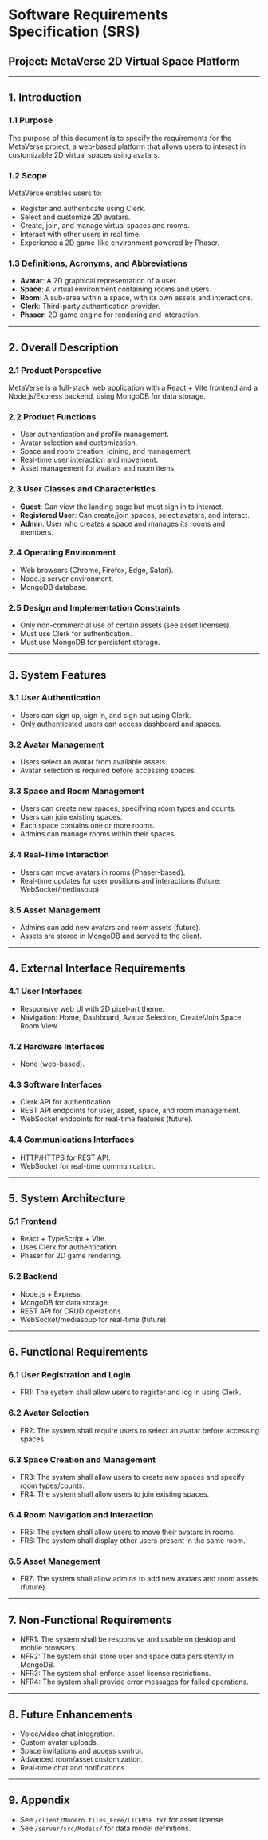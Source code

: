 # Software Requirements Specification (SRS)

## Project: MetaVerse 2D Virtual Space Platform

---

## 1. Introduction

### 1.1 Purpose

The purpose of this document is to specify the requirements for the MetaVerse project, a web-based platform that allows users to interact in customizable 2D virtual spaces using avatars.

### 1.2 Scope

MetaVerse enables users to:

- Register and authenticate using Clerk.
- Select and customize 2D avatars.
- Create, join, and manage virtual spaces and rooms.
- Interact with other users in real time.
- Experience a 2D game-like environment powered by Phaser.

### 1.3 Definitions, Acronyms, and Abbreviations

- **Avatar**: A 2D graphical representation of a user.
- **Space**: A virtual environment containing rooms and users.
- **Room**: A sub-area within a space, with its own assets and interactions.
- **Clerk**: Third-party authentication provider.
- **Phaser**: 2D game engine for rendering and interaction.

---

## 2. Overall Description

### 2.1 Product Perspective

MetaVerse is a full-stack web application with a React + Vite frontend and a Node.js/Express backend, using MongoDB for data storage.

### 2.2 Product Functions

- User authentication and profile management.
- Avatar selection and customization.
- Space and room creation, joining, and management.
- Real-time user interaction and movement.
- Asset management for avatars and room items.

### 2.3 User Classes and Characteristics

- **Guest**: Can view the landing page but must sign in to interact.
- **Registered User**: Can create/join spaces, select avatars, and interact.
- **Admin**: User who creates a space and manages its rooms and members.

### 2.4 Operating Environment

- Web browsers (Chrome, Firefox, Edge, Safari).
- Node.js server environment.
- MongoDB database.

### 2.5 Design and Implementation Constraints

- Only non-commercial use of certain assets (see asset licenses).
- Must use Clerk for authentication.
- Must use MongoDB for persistent storage.

---

## 3. System Features

### 3.1 User Authentication

- Users can sign up, sign in, and sign out using Clerk.
- Only authenticated users can access dashboard and spaces.

### 3.2 Avatar Management

- Users select an avatar from available assets.
- Avatar selection is required before accessing spaces.

### 3.3 Space and Room Management

- Users can create new spaces, specifying room types and counts.
- Users can join existing spaces.
- Each space contains one or more rooms.
- Admins can manage rooms within their spaces.

### 3.4 Real-Time Interaction

- Users can move avatars in rooms (Phaser-based).
- Real-time updates for user positions and interactions (future: WebSocket/mediasoup).

### 3.5 Asset Management

- Admins can add new avatars and room assets (future).
- Assets are stored in MongoDB and served to the client.

---

## 4. External Interface Requirements

### 4.1 User Interfaces

- Responsive web UI with 2D pixel-art theme.
- Navigation: Home, Dashboard, Avatar Selection, Create/Join Space, Room View.

### 4.2 Hardware Interfaces

- None (web-based).

### 4.3 Software Interfaces

- Clerk API for authentication.
- REST API endpoints for user, asset, space, and room management.
- WebSocket endpoints for real-time features (future).

### 4.4 Communications Interfaces

- HTTP/HTTPS for REST API.
- WebSocket for real-time communication.

---

## 5. System Architecture

### 5.1 Frontend

- React + TypeScript + Vite.
- Uses Clerk for authentication.
- Phaser for 2D game rendering.

### 5.2 Backend

- Node.js + Express.
- MongoDB for data storage.
- REST API for CRUD operations.
- WebSocket/mediasoup for real-time (future).

---

## 6. Functional Requirements

### 6.1 User Registration and Login

- FR1: The system shall allow users to register and log in using Clerk.

### 6.2 Avatar Selection

- FR2: The system shall require users to select an avatar before accessing spaces.

### 6.3 Space Creation and Management

- FR3: The system shall allow users to create new spaces and specify room types/counts.
- FR4: The system shall allow users to join existing spaces.

### 6.4 Room Navigation and Interaction

- FR5: The system shall allow users to move their avatars in rooms.
- FR6: The system shall display other users present in the same room.

### 6.5 Asset Management

- FR7: The system shall allow admins to add new avatars and room assets (future).

---

## 7. Non-Functional Requirements

- NFR1: The system shall be responsive and usable on desktop and mobile browsers.
- NFR2: The system shall store user and space data persistently in MongoDB.
- NFR3: The system shall enforce asset license restrictions.
- NFR4: The system shall provide error messages for failed operations.

---

## 8. Future Enhancements

- Voice/video chat integration.
- Custom avatar uploads.
- Space invitations and access control.
- Advanced room/asset customization.
- Real-time chat and notifications.

---

## 9. Appendix

- See `/client/Modern tiles_Free/LICENSE.txt` for asset license.
- See `/server/src/Models/` for data model definitions.
